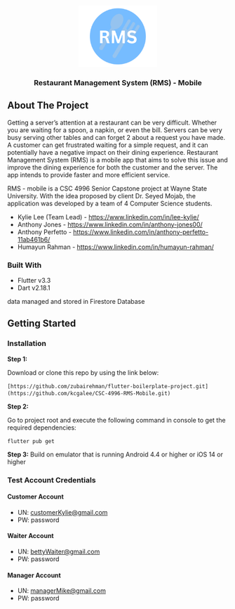 <div align = "center">
  <img src="assets/images/RMS_logo.png" alt="Logo" width="180">
  <h3 align="center">Restaurant Management System (RMS) - Mobile</h3>
</div>

<!-- ABOUT THE PROJECT -->
## About The Project
Getting a server’s attention at a restaurant can be very difficult. Whether you are waiting for a 
spoon, a napkin, or even the bill. Servers can be very busy serving other tables and can forget 
2
about a request you have made. A customer can get frustrated waiting for a simple request, and it 
can potentially have a negative impact on their dining experience. Restaurant Management 
System (RMS) is a mobile app that aims to solve this issue and improve the dining experience 
for both the customer and the server. The app intends to provide faster and more efficient 
service.

RMS - mobile is a CSC 4996 Senior Capstone project at Wayne State University. With the idea proposed by client Dr. Seyed Mojab, the application was developed by a team of 4 Computer Science students.

* Kylie Lee (Team Lead) - https://www.linkedin.com/in/lee-kylie/
* Anthony Jones - https://www.linkedin.com/in/anthony-jones00/
* Anthony Perfetto - https://www.linkedin.com/in/anthony-perfetto-11ab461b6/
* Humayun Rahman - https://www.linkedin.com/in/humayun-rahman/

### Built With
* Flutter v3.3
* Dart v2.18.1

data managed and stored in Firestore Database

<!-- GETTING STARTED -->
## Getting Started

### Installation
**Step 1:**

Download or clone this repo by using the link below:

```
[https://github.com/zubairehman/flutter-boilerplate-project.git](https://github.com/kcgalee/CSC-4996-RMS-Mobile.git)
```

**Step 2:**

Go to project root and execute the following command in console to get the required dependencies: 

```
flutter pub get 
```
**Step 3:**
Build on emulator that is running Android 4.4 or higher or iOS 14 or higher

### Test Account Credentials
#### Customer Account
* UN: customerKylie@gmail.com
* PW: password

#### Waiter Account
* UN: bettyWaiter@gmail.com
* PW: password

#### Manager Account
* UN: managerMike@gmail.com
* PW: password

